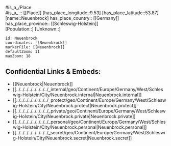 ﻿---
location: [53.87,9.53] 
mapzoom: [7,12] 
mapmarker: city 
type: City
tags:
- geo/City


SpocWebEntityId: 32806
isDeleted: false
confidential: public

---
#is_a_/Place  
#is_a_ :: [[Place]] 
[has_place_longitude::9.53] 
[has_place_latitude::53.87] 
[name::Neuenbrock] 
has_place_country:: [[Germany]]  
has_place_province:: [[Schleswig-Holstein]]  
[Population::] 
[Unknown::] 


```leaflet
id: Neuenbrock
coordinates: [[Neuenbrock]] 
markerFile: [[Neuenbrock]] 
defaultZoom: 11 
maxZoom: 18
```


## Confidential Links & Embeds: 
- [[Neuenbrock|Neuenbrock]]  
- [[../../../../../../../../_internal/geo/Continent/Europe/Germany/West/Schleswig-Holstein/City/Neuenbrock.internal|Neuenbrock.internal]] 
- [[../../../../../../../../_protect/geo/Continent/Europe/Germany/West/Schleswig-Holstein/City/Neuenbrock.protect|Neuenbrock.protect]] 
- [[../../../../../../../../_private/geo/Continent/Europe/Germany/West/Schleswig-Holstein/City/Neuenbrock.private|Neuenbrock.private]] 
- [[../../../../../../../../_personal/geo/Continent/Europe/Germany/West/Schleswig-Holstein/City/Neuenbrock.personal|Neuenbrock.personal]] 
- [[../../../../../../../../_secret/geo/Continent/Europe/Germany/West/Schleswig-Holstein/City/Neuenbrock.secret|Neuenbrock.secret]] 
